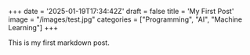+++
date = '2025-01-19T17:34:42Z'
draft = false
title = 'My First Post'
image = "/images/test.jpg"
categories = ["Programming", "AI", "Machine Learning"]
+++

This is my first markdown post.